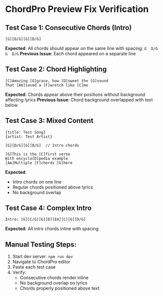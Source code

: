 # ChordPro Preview Fix Verification

## Test Case 1: Consecutive Chords (Intro)
```
[G][D/G][G][D/G]
```
**Expected**: All chords should appear on the same line with spacing: `G  D/G  G  D/G`
**Previous Issue**: Each chord appeared on a separate line

## Test Case 2: Chord Highlighting
```
[C]Amazing [G]grace, how [D]sweet the [G]sound
That [Am]saved a [F]wretch like [C]me
```
**Expected**: Chords appear above their positions without background affecting lyrics
**Previous Issue**: Chord background overlapped with text below

## Test Case 3: Mixed Content
```
{title: Test Song}
{artist: Test Artist}

[G][D/G][G][D/G]  // Intro chords

[G]This is the [C]first verse
With encyclo[D]pedia example
[Am]Multiple [F]chords [G]here
```
**Expected**: 
- Intro chords on one line
- Regular chords positioned above lyrics
- No background overlap

## Test Case 4: Complex Intro
```
Intro: [G][C/G][G][D][Em][C][G][D/G]
```
**Expected**: All intro chords inline with spacing

## Manual Testing Steps:
1. Start dev server: `npm run dev`
2. Navigate to ChordPro editor
3. Paste each test case
4. Verify:
   - Consecutive chords render inline
   - No background overlap on lyrics
   - Chords properly positioned above text